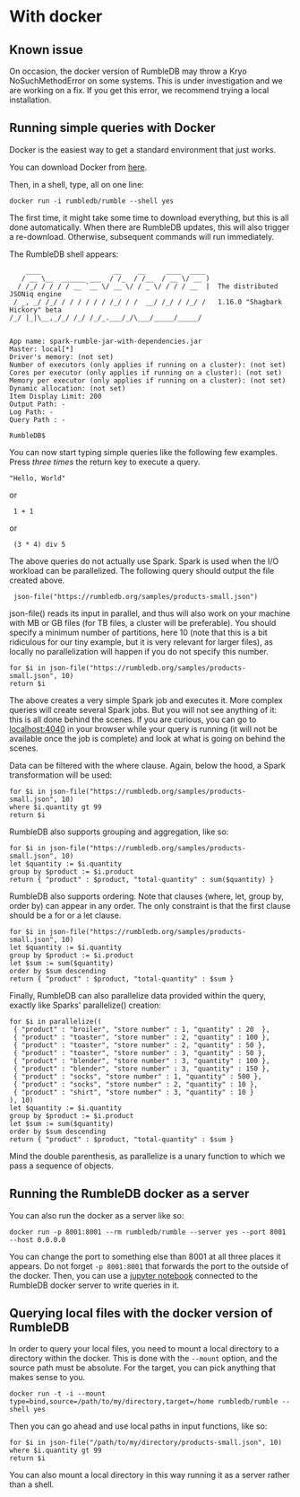 # With docker

## Known issue

On occasion, the docker version of RumbleDB may throw a Kryo NoSuchMethodError on some systems. This is under investigation and we are working on a fix. If you get this error, we recommend trying a local installation.

## Running simple queries with Docker

Docker is the easiest way to get a standard environment that just works.

You can download Docker from [here](https://www.docker.com/).

Then, in a shell, type, all on one line:

    docker run -i rumbledb/rumble --shell yes
                 
The first time, it might take some time to download everything, but this is all done automatically. When there are RumbleDB updates, this will also trigger a re-download. Otherwise, subsequent commands will run immediately.

The RumbleDB shell appears:

        ____                  __    __     ____  ____ 
       / __ \__  ______ ___  / /_  / /__  / __ \/ __ )
      / /_/ / / / / __ `__ \/ __ \/ / _ \/ / / / __  |  The distributed JSONiq engine
     / _, _/ /_/ / / / / / / /_/ / /  __/ /_/ / /_/ /   1.16.0 "Shagbark Hickory" beta
    /_/ |_|\__,_/_/ /_/ /_/_.___/_/\___/_____/_____/  

    
    App name: spark-rumble-jar-with-dependencies.jar
    Master: local[*]
    Driver's memory: (not set)
    Number of executors (only applies if running on a cluster): (not set)
    Cores per executor (only applies if running on a cluster): (not set)
    Memory per executor (only applies if running on a cluster): (not set)
    Dynamic allocation: (not set)
    Item Display Limit: 200
    Output Path: -
    Log Path: -
    Query Path : -

    RumbleDB$
    
You can now start typing simple queries like the following few examples. Press *three times* the return key to execute a query.

    "Hello, World"
    
or
 
     1 + 1
     
or
 
     (3 * 4) div 5
     
The above queries do not actually use Spark. Spark is used when the I/O workload can be parallelized. The following query should output the file created above.
     
     json-file("https://rumbledb.org/samples/products-small.json")
     
json-file() reads its input in parallel, and thus will also work on your machine with MB or GB files (for TB files, a cluster will be preferable). You should specify a minimum number of partitions, here 10 (note that this is a bit ridiculous for our tiny example, but it is very relevant for larger files), as locally no parallelization will happen if you do not specify this number.

    for $i in json-file("https://rumbledb.org/samples/products-small.json", 10)
    return $i

The above creates a very simple Spark job and executes it. More complex queries will create several Spark jobs. But you will not see anything of it: this is all done behind the scenes. If you are curious, you can go to [localhost:4040](http://localhost:4040) in your browser while your query is running (it will not be available once the job is complete) and look at what is going on behind the scenes.

Data can be filtered with the where clause. Again, below the hood, a Spark transformation will be used:

    for $i in json-file("https://rumbledb.org/samples/products-small.json", 10)
    where $i.quantity gt 99
    return $i
    
RumbleDB also supports grouping and aggregation, like so:

    for $i in json-file("https://rumbledb.org/samples/products-small.json", 10)
    let $quantity := $i.quantity
    group by $product := $i.product
    return { "product" : $product, "total-quantity" : sum($quantity) }
    

RumbleDB also supports ordering. Note that clauses (where, let, group by, order by) can appear in any order.
The only constraint is that the first clause should be a for or a let clause.

    for $i in json-file("https://rumbledb.org/samples/products-small.json", 10)
    let $quantity := $i.quantity
    group by $product := $i.product
    let $sum := sum($quantity)
    order by $sum descending
    return { "product" : $product, "total-quantity" : $sum }

Finally, RumbleDB can also parallelize data provided within the query, exactly like Sparks' parallelize() creation:

    for $i in parallelize((
     { "product" : "broiler", "store number" : 1, "quantity" : 20  },
     { "product" : "toaster", "store number" : 2, "quantity" : 100 },
     { "product" : "toaster", "store number" : 2, "quantity" : 50 },
     { "product" : "toaster", "store number" : 3, "quantity" : 50 },
     { "product" : "blender", "store number" : 3, "quantity" : 100 },
     { "product" : "blender", "store number" : 3, "quantity" : 150 },
     { "product" : "socks", "store number" : 1, "quantity" : 500 },
     { "product" : "socks", "store number" : 2, "quantity" : 10 },
     { "product" : "shirt", "store number" : 3, "quantity" : 10 }
    ), 10)
    let $quantity := $i.quantity
    group by $product := $i.product
    let $sum := sum($quantity)
    order by $sum descending
    return { "product" : $product, "total-quantity" : $sum }

Mind the double parenthesis, as parallelize is a unary function to which we pass a sequence of objects.

## Running the RumbleDB docker as a server

You can also run the docker as a server like so:

```
docker run -p 8001:8001 --rm rumbledb/rumble --server yes --port 8001 --host 0.0.0.0
```

You can change the port to something else than 8001 at all three places it appears. Do not forget `-p 8001:8001` that forwards the port to the outside of the docker. Then, you can use a [jupyter notebook](https://github.com/RumbleDB/rumble/blob/master/RumbleSandbox.ipynb) connected to the RumbleDB docker server to write queries in it.

## Querying local files with the docker version of RumbleDB

In order to query your local files, you need to mount a local directory to a directory within the docker. This is done with the `--mount` option, and the source path must be absolute. For the target, you can pick anything that makes sense to you.

    docker run -t -i --mount type=bind,source=/path/to/my/directory,target=/home rumbledb/rumble --shell yes
    
Then you can go ahead and use local paths in input functions, like so:

    for $i in json-file("/path/to/my/directory/products-small.json", 10)
    where $i.quantity gt 99
    return $i

You can also mount a local directory in this way running it as a server rather than a shell.
